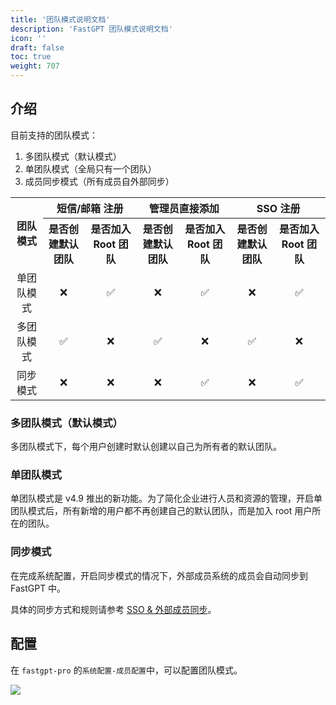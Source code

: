 ```yaml
---
title: '团队模式说明文档'
description: 'FastGPT 团队模式说明文档'
icon: ''
draft: false
toc: true
weight: 707
---
```


## 介绍

目前支持的团队模式：

1. 多团队模式（默认模式）
2. 单团队模式（全局只有一个团队）
3. 成员同步模式（所有成员自外部同步）

<table class="table-hover table-striped-columns" style="text-align: center;">
  <tr>
    <th rowspan="2">团队模式</th>
    <th colspan="2">短信/邮箱 注册</th>
    <th colspan="2">管理员直接添加</th>
    <th colspan="2">SSO 注册</th>
  </tr>
  <tr>
    <th>是否创建默认团队</th>
    <th>是否加入 Root 团队</th>
    <th>是否创建默认团队</th>
    <th>是否加入 Root 团队</th>
    <th>是否创建默认团队</th>
    <th>是否加入 Root 团队</th>
  </tr>
  <tr>
    <td>单团队模式</td>
    <td>❌</td>
    <td>✅</td>
    <td>❌</td>
    <td>✅</td>
    <td>❌</td>
    <td>✅</td>
  </tr>
  <tr>
    <td>多团队模式</td>
    <td>✅</td>
    <td>❌</td>
    <td>✅</td>
    <td>❌</td>
    <td>✅</td>
    <td>❌</td>
  </tr>
  <tr>
    <td>同步模式</td>
    <td>❌</td>
    <td>❌</td>
    <td>❌</td>
    <td>✅</td>
    <td>❌</td>
    <td>✅</td>
  </tr>
</table>

### 多团队模式（默认模式）

多团队模式下，每个用户创建时默认创建以自己为所有者的默认团队。

### 单团队模式

单团队模式是 v4.9 推出的新功能。为了简化企业进行人员和资源的管理，开启单团队模式后，所有新增的用户都不再创建自己的默认团队，而是加入 root 用户所在的团队。

### 同步模式

在完成系统配置，开启同步模式的情况下，外部成员系统的成员会自动同步到 FastGPT 中。

具体的同步方式和规则请参考 [SSO & 外部成员同步](/docs/guide/admin/sso.md)。


## 配置

在 `fastgpt-pro` 的`系统配置-成员配置`中，可以配置团队模式。

![](/imgs/teammode.png)
